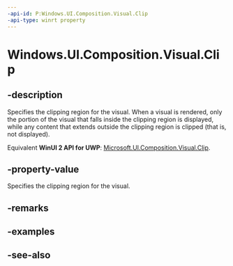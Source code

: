 ```yaml
---
-api-id: P:Windows.UI.Composition.Visual.Clip
-api-type: winrt property
---
```


<!-- Property syntax
public Windows.UI.Composition.CompositionClip Clip { get;  set; }
-->

# Windows.UI.Composition.Visual.Clip

## -description
Specifies the clipping region for the visual. When a visual is rendered, only the portion of the visual that falls inside the clipping region is displayed, while any content that extends outside the clipping region is clipped (that is, not displayed).

Equivalent **WinUI 2 API for UWP**: [Microsoft.UI.Composition.Visual.Clip](/windows/winui/api/microsoft.ui.composition.visual.clip).

## -property-value
Specifies the clipping region for the visual.

## -remarks

## -examples

## -see-also
